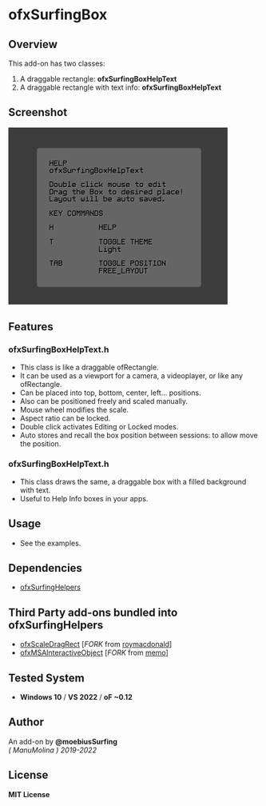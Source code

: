 # ofxSurfingBox

## Overview
This add-on has two classes: 
1. A draggable rectangle: **ofxSurfingBoxHelpText** 
2. A draggable rectangle with text info: **ofxSurfingBoxHelpText**

## Screenshot
![](/readme_images/Capture.PNG)

## Features

### ofxSurfingBoxHelpText.h
- This class is like a draggable ofRectangle.
- It can be used as a viewport for a camera, a videoplayer, or like any ofRectangle.
- Can be placed into top, bottom, center, left... positions.
- Also can be positioned freely and scaled manually.
- Mouse wheel modifies the scale.
- Aspect ratio can be locked.
- Double click activates Editing or Locked modes.
- Auto stores and recall the box position between sessions: to allow move the position.

### ofxSurfingBoxHelpText.h
- This class draws the same, a draggable box with a filled background with text.
- Useful to Help Info boxes in your apps.

## Usage
- See the examples.

## Dependencies
* [ofxSurfingHelpers](https://github.com/moebiussurfing/ofxSurfingHelpers)  

## Third Party add-ons bundled into **ofxSurfingHelpers**
* [ofxScaleDragRect](https://github.com/moebiussurfing/ofxScaleDragRect) [_FORK_ from [roymacdonald](https://github.com/roymacdonald/ofxScaleDragRect)]  
* [ofxMSAInteractiveObject](https://github.com/moebiussurfing/ofxMSAInteractiveObject) [_FORK_ from [memo](https://github.com/memo/ofxMSAInteractiveObject)]  

## Tested System
* **Windows 10** / **VS 2022** / **oF ~0.12**

## Author
An add-on by **@moebiusSurfing**  
*( ManuMolina ) 2019-2022*  

## License
**MIT License**

